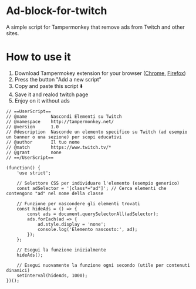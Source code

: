 # Ad-block-for-twitch
A simple script for Tampermonkey that remove ads from Twitch and other sites.
# How to use it
1) Download Tampermokey extension for your browser ([Chrome](https://chromewebstore.google.com/detail/tampermonkey/dhdgffkkebhmkfjojejmpbldmpobfkfo), [Firefox](https://addons.mozilla.org/it/firefox/addon/tampermonkey/))
2) Press the button "Add a new script"
3) Copy and paste this script ⬇️
4) Save it and realod twitch page
5) Enjoy on it without ads
   
```
// ==UserScript==
// @name         Nascondi Elementi su Twitch
// @namespace    http://tampermonkey.net/
// @version      1.0
// @description  Nasconde un elemento specifico su Twitch (ad esempio un banner o una sezione) per scopi educativi
// @author       Il tuo nome
// @match        https://www.twitch.tv/*
// @grant        none
// ==/UserScript==

(function() {
    'use strict';

    // Selettore CSS per individuare l'elemento (esempio generico)
    const adSelector = '[class*="ad"]'; // Cerca elementi che contengono "ad" nel nome della classe

    // Funzione per nascondere gli elementi trovati
    const hideAds = () => {
        const ads = document.querySelectorAll(adSelector);
        ads.forEach(ad => {
            ad.style.display = 'none';
            console.log('Elemento nascosto:', ad);
        });
    };

    // Esegui la funzione inizialmente
    hideAds();

    // Esegui nuovamente la funzione ogni secondo (utile per contenuti dinamici)
    setInterval(hideAds, 1000);
})();
```
